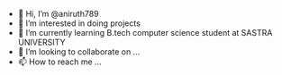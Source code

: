 - 👋 Hi, I’m @aniruth789
- 👀 I’m interested in doing projects 
- 🌱 I’m currently learning B.tech computer science student at SASTRA UNIVERSITY
- 💞️ I’m looking to collaborate on ...
- 📫 How to reach me ...

<!---
aniruth789/aniruth789 is a ✨ special ✨ repository because its `README.md` (this file) appears on your GitHub profile.
You can click the Preview link to take a look at your changes.
--->
